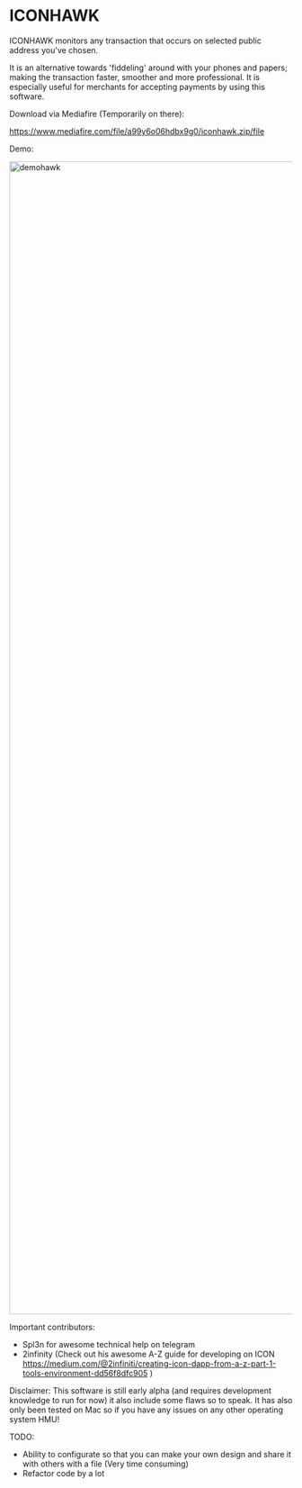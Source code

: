 # ICONHAWK
ICONHAWK monitors any transaction that occurs on selected public address you've chosen. 

It is an alternative towards 'fiddeling' around with your phones and papers; making the transaction faster, smoother and more professional. It is especially useful for merchants for accepting payments by using this software. 


Download via Mediafire (Temporarily on there):

https://www.mediafire.com/file/a99y6o06hdbx9g0/iconhawk.zip/file



Demo:


<img width="2048" alt="demohawk" src="https://user-images.githubusercontent.com/46890718/52420580-9d3d4000-2af2-11e9-8613-4aafc90e0405.png">




Important contributors: 

- Spl3n for awesome technical help on telegram
- 2infinity (Check out his awesome A-Z guide for developing on ICON https://medium.com/@2infiniti/creating-icon-dapp-from-a-z-part-1-tools-environment-dd56f8dfc905 )



Disclaimer: This software is still early alpha (and requires development knowledge to run for now) it also include some flaws so to speak. It has also only been tested on Mac so if you have any issues on any other operating system HMU!


TODO: 

- Ability to configurate so that you can make your own design and share it with others with a file (Very time consuming)
- Refactor code by a lot
